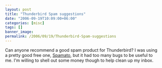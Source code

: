 ```yaml
---
layout: post
title: "Thunderbird Spam suggestions"
date: "2006-09-19T10:09:00+06:00"
categories: [misc]
tags: []
banner_image: 
permalink: /2006/09/19/Thunderbird-Spam-suggestions
---
```


Can anyone recommend a good spam product for Thunderbird? I was using a pretty good free one, <a href="http://www.spamato.net/">Spamato</a>, but it had too many bugs to be useful to me. I'm willing to shell out some money though to help clean up my inbox.